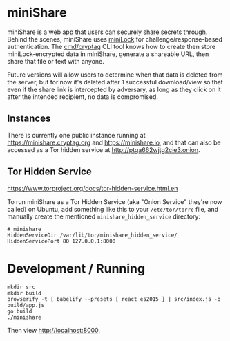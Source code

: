 # miniShare

miniShare is a web app that users can securely share secrets through.
Behind the scenes, miniShare uses [miniLock](https://minilock.io) for
challenge/response-based authentication. The
[cmd/cryptag](https://github.com/cryptag/cryptag/tree/master/cmd/cryptag)
CLI tool knows how to create then store miniLock-encrypted data in
miniShare, generate a shareable URL, then share that file or text with
anyone.

Future versions will allow users to determine when that data is
deleted from the server, but for now it's deleted after 1 successful
download/view so that even if the share link is intercepted by
adversary, as long as they click on it after the intended recipient,
no data is compromised.

## Instances

There is currently one public instance running at
<https://minishare.cryptag.org> and <https://minishare.io>, and that
can also be accessed as a Tor hidden service at
<http://ptga662wjtg2cie3.onion>.


## Tor Hidden Service

<https://www.torproject.org/docs/tor-hidden-service.html.en>

To run miniShare as a Tor Hidden Service (aka "Onion Service" they're
now called) on Ubuntu, add something like this to your
`/etc/tor/torrc` file, and manually create the mentioned
`minishare_hidden_service` directory:

```
# minishare
HiddenServiceDir /var/lib/tor/minishare_hidden_service/
HiddenServicePort 80 127.0.0.1:8000
```


# Development / Running

```
mkdir src
mkdir build
browserify -t [ babelify --presets [ react es2015 ] ] src/index.js -o build/app.js
go build
./minishare
```

Then view <http://localhost:8000>.
